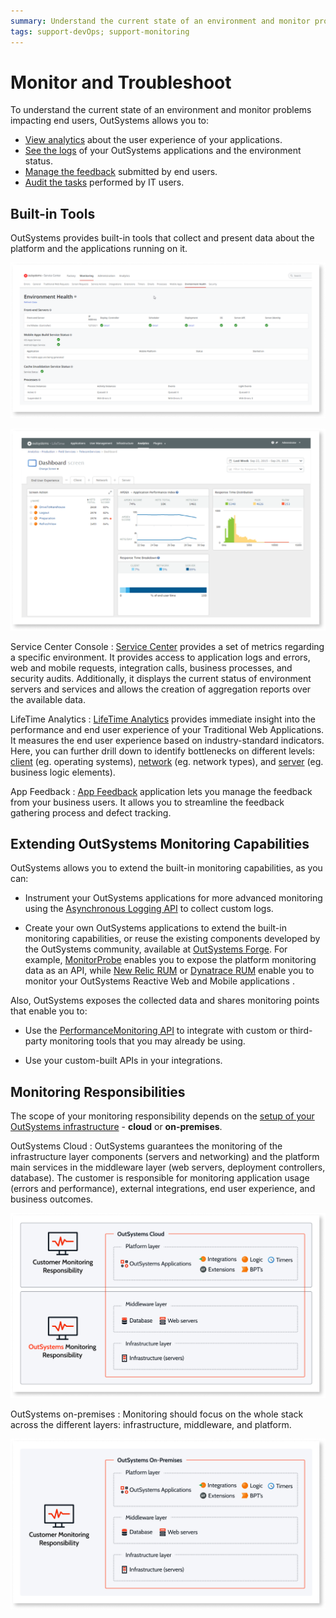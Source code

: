 ```yaml
---
summary: Understand the current state of an environment and monitor problems impacting end users.
tags: support-devOps; support-monitoring
---
```


# Monitor and Troubleshoot

To understand the current state of an environment and monitor problems impacting end users, OutSystems allows you to:

* [View analytics](troubleshoot-the-performance-of-an-application.md) about the user experience of your applications.
* [See the logs](monitoring-an-environment.md) of your OutSystems applications and the environment status.
* [Manage the feedback](../app-feedback/intro.md) submitted by end users.
* [Audit the tasks](monitor-usage-with-audit-logs.md) performed by IT users.

## Built-in Tools

OutSystems provides built-in tools that collect and present data about the platform and the applications running on it.

 ![Monitoring tools](images/intro-tools-EnviroHealth-sc-lt.png?width=800)

 ![Monitoring tools](images/intro-tools-dashboard-sc-lt.png?width=800)

Service Center Console
:   [Service Center](monitoring-an-environment.md) provides a set of metrics regarding a specific environment. It provides access to application logs and errors, web and mobile requests, integration calls, business processes, and security audits. Additionally, it displays the current status of environment servers and services and allows the creation of aggregation reports over the available data.

LifeTime Analytics
:   [LifeTime Analytics](troubleshoot-the-performance-of-an-application.md) provides immediate insight into the performance and end user experience of your Traditional Web Applications. It measures the end user experience based on industry-standard indicators. Here, you can further drill down to identify bottlenecks on different levels: [client](how-application-performance-is-measured.md#client-metrics) (eg. operating systems), [network](how-application-performance-is-measured.md#network-metrics) (eg. network types), and [server](how-application-performance-is-measured.md#server-metrics) (eg. business logic elements).

App Feedback
:   [App Feedback](../app-feedback/intro.md) application lets you manage the feedback from your business users. It allows you to streamline the feedback gathering process and defect tracking.

## Extending OutSystems Monitoring Capabilities

OutSystems allows you to extend the built-in monitoring capabilities, as you can:

* Instrument your OutSystems applications for more advanced monitoring using the [Asynchronous Logging API](../../ref/apis/auto/asynchronous-logging-api.final.md) to collect custom logs.

* Create your own OutSystems applications to extend the built-in monitoring capabilities, or reuse the existing components developed by the OutSystems community, available at [OutSystems Forge](https://www.outsystems.com/forge/). For example, [MonitorProbe](https://www.outsystems.com/forge/component-overview/4559/monitorprobe) enables you to expose the platform monitoring data as an API, while [New Relic RUM](https://www.outsystems.com/forge/component-overview/6848/new-relic-rum-for-react) or [Dynatrace RUM](https://www.outsystems.com/forge/component-overview/6850/dynatrace-rum-for-react) enable you to monitor your OutSystems Reactive Web and Mobile applications .

Also, OutSystems exposes the collected data and shares monitoring points that enable you to:

* Use the [PerformanceMonitoring API](../../ref/apis/performancemonitoring-api.md) to integrate with custom or third-party monitoring tools that you may already be using.

* Use your custom-built APIs in your integrations.

## Monitoring Responsibilities

The scope of your monitoring responsibility depends on the [setup of your OutSystems infrastructure](../../setup/possible-setups/intro.md) - **cloud** or **on-premises**.

OutSystems Cloud
:   OutSystems guarantees the monitoring of the infrastructure layer components (servers and networking) and the platform main services in the middleware layer (web servers, deployment controllers, database). The customer is responsible for monitoring application usage (errors and performance), external integrations, end user experience, and business outcomes.

![Monitoring scope](images/customer-mon-outsys-cloud-sc-It.png?width=600)

OutSystems on-premises
:   Monitoring should focus on the whole stack across the different layers: infrastructure, middleware, and platform.

![Monitoring scope](images/customer-mon-outsys-on-prem-sc-It.png?width=600)
